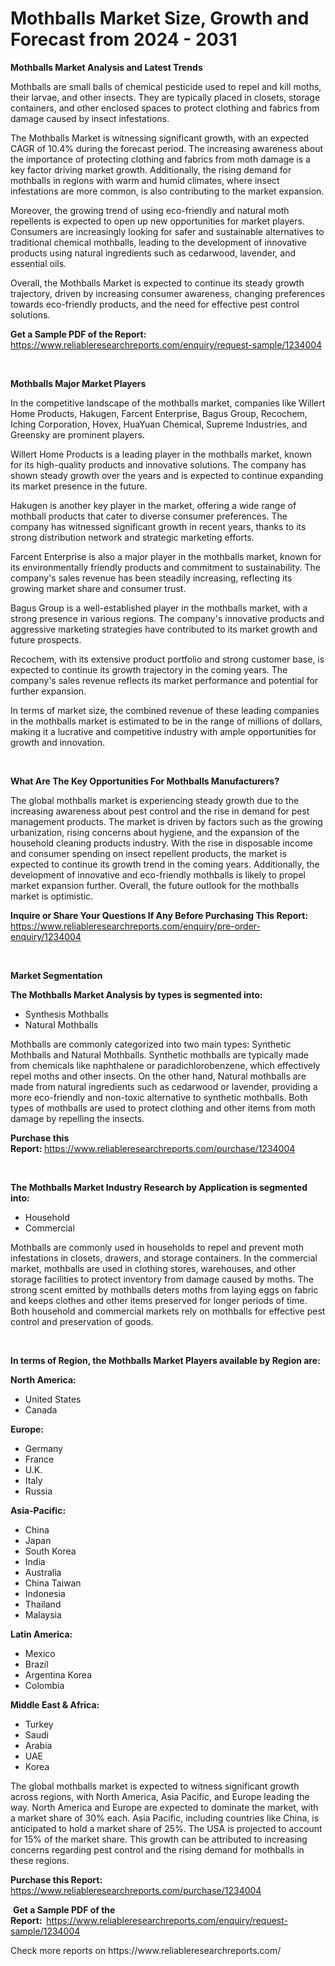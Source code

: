 <p><h1>Mothballs Market Size, Growth and Forecast from 2024 - 2031</h1></p><p><strong>Mothballs Market Analysis and Latest Trends</strong></p>
<p><p>Mothballs are small balls of chemical pesticide used to repel and kill moths, their larvae, and other insects. They are typically placed in closets, storage containers, and other enclosed spaces to protect clothing and fabrics from damage caused by insect infestations.</p><p>The Mothballs Market is witnessing significant growth, with an expected CAGR of 10.4% during the forecast period. The increasing awareness about the importance of protecting clothing and fabrics from moth damage is a key factor driving market growth. Additionally, the rising demand for mothballs in regions with warm and humid climates, where insect infestations are more common, is also contributing to the market expansion.</p><p>Moreover, the growing trend of using eco-friendly and natural moth repellents is expected to open up new opportunities for market players. Consumers are increasingly looking for safer and sustainable alternatives to traditional chemical mothballs, leading to the development of innovative products using natural ingredients such as cedarwood, lavender, and essential oils.</p><p>Overall, the Mothballs Market is expected to continue its steady growth trajectory, driven by increasing consumer awareness, changing preferences towards eco-friendly products, and the need for effective pest control solutions.</p></p>
<p><strong>Get a Sample PDF of the Report:&nbsp;</strong> <a href="https://www.reliableresearchreports.com/enquiry/request-sample/1234004">https://www.reliableresearchreports.com/enquiry/request-sample/1234004</a></p>
<p>&nbsp;</p>
<p><strong>Mothballs Major Market Players</strong></p>
<p><p>In the competitive landscape of the mothballs market, companies like Willert Home Products, Hakugen, Farcent Enterprise, Bagus Group, Recochem, Iching Corporation, Hovex, HuaYuan Chemical, Supreme Industries, and Greensky are prominent players. </p><p>Willert Home Products is a leading player in the mothballs market, known for its high-quality products and innovative solutions. The company has shown steady growth over the years and is expected to continue expanding its market presence in the future. </p><p>Hakugen is another key player in the market, offering a wide range of mothball products that cater to diverse consumer preferences. The company has witnessed significant growth in recent years, thanks to its strong distribution network and strategic marketing efforts. </p><p>Farcent Enterprise is also a major player in the mothballs market, known for its environmentally friendly products and commitment to sustainability. The company's sales revenue has been steadily increasing, reflecting its growing market share and consumer trust.</p><p>Bagus Group is a well-established player in the mothballs market, with a strong presence in various regions. The company's innovative products and aggressive marketing strategies have contributed to its market growth and future prospects.</p><p>Recochem, with its extensive product portfolio and strong customer base, is expected to continue its growth trajectory in the coming years. The company's sales revenue reflects its market performance and potential for further expansion.</p><p>In terms of market size, the combined revenue of these leading companies in the mothballs market is estimated to be in the range of millions of dollars, making it a lucrative and competitive industry with ample opportunities for growth and innovation.</p></p>
<p>&nbsp;</p>
<p><strong>What Are The Key Opportunities For Mothballs Manufacturers?</strong></p>
<p><p>The global mothballs market is experiencing steady growth due to the increasing awareness about pest control and the rise in demand for pest management products. The market is driven by factors such as the growing urbanization, rising concerns about hygiene, and the expansion of the household cleaning products industry. With the rise in disposable income and consumer spending on insect repellent products, the market is expected to continue its growth trend in the coming years. Additionally, the development of innovative and eco-friendly mothballs is likely to propel market expansion further. Overall, the future outlook for the mothballs market is optimistic.</p></p>
<p><strong>Inquire or Share Your Questions If Any Before Purchasing This Report:</strong> <a href="https://www.reliableresearchreports.com/enquiry/pre-order-enquiry/1234004">https://www.reliableresearchreports.com/enquiry/pre-order-enquiry/1234004</a></p>
<p>&nbsp;</p>
<p><strong>Market Segmentation</strong></p>
<p><strong>The Mothballs Market Analysis by types is segmented into:</strong></p>
<p><ul><li>Synthesis Mothballs</li><li>Natural Mothballs</li></ul></p>
<p><p>Mothballs are commonly categorized into two main types: Synthetic Mothballs and Natural Mothballs. Synthetic mothballs are typically made from chemicals like naphthalene or paradichlorobenzene, which effectively repel moths and other insects. On the other hand, Natural mothballs are made from natural ingredients such as cedarwood or lavender, providing a more eco-friendly and non-toxic alternative to synthetic mothballs. Both types of mothballs are used to protect clothing and other items from moth damage by repelling the insects.</p></p>
<p><strong>Purchase this Report:&nbsp;</strong><a href="https://www.reliableresearchreports.com/purchase/1234004">https://www.reliableresearchreports.com/purchase/1234004</a></p>
<p>&nbsp;</p>
<p><strong>The Mothballs Market Industry Research by Application is segmented into:</strong></p>
<p><ul><li>Household</li><li>Commercial</li></ul></p>
<p><p>Mothballs are commonly used in households to repel and prevent moth infestations in closets, drawers, and storage containers. In the commercial market, mothballs are used in clothing stores, warehouses, and other storage facilities to protect inventory from damage caused by moths. The strong scent emitted by mothballs deters moths from laying eggs on fabric and keeps clothes and other items preserved for longer periods of time. Both household and commercial markets rely on mothballs for effective pest control and preservation of goods.</p></p>
<p>&nbsp;</p>
<p><strong>In terms of Region, the Mothballs Market Players available by Region are:</strong></p>
<p>
    <p> <strong> North America: </strong>
        <ul>
            <li>United States</li>
            <li>Canada</li>
        </ul>
        </p> 
    <p> <strong> Europe: </strong>
        <ul>
            <li>Germany</li>
            <li>France</li>
            <li>U.K.</li>
            <li>Italy</li>
            <li>Russia</li>
        </ul>
        </p> 
    <p> <strong> Asia-Pacific: </strong>
        <ul>
            <li>China</li>
            <li>Japan</li>
            <li>South Korea</li>
            <li>India</li>
            <li>Australia</li>
            <li>China Taiwan</li>
            <li>Indonesia</li>
            <li>Thailand</li>
            <li>Malaysia</li>
        </ul>
        </p> 
    <p> <strong> Latin America: </strong>
        <ul>
            <li>Mexico</li>
            <li>Brazil</li>
            <li>Argentina Korea</li>
            <li>Colombia</li>
        </ul>
        </p> 
    <p> <strong> Middle East & Africa: </strong>
        <ul>
            <li>Turkey</li>
            <li>Saudi</li>
            <li>Arabia</li>
            <li>UAE</li>
            <li>Korea</li>
        </ul>
    </p>
    </p>
<p><p>The global mothballs market is expected to witness significant growth across regions, with North America, Asia Pacific, and Europe leading the way. North America and Europe are expected to dominate the market, with a market share of 30% each. Asia Pacific, including countries like China, is anticipated to hold a market share of 25%. The USA is projected to account for 15% of the market share. This growth can be attributed to increasing concerns regarding pest control and the rising demand for mothballs in these regions.</p></p>
<p><strong>Purchase this Report: </strong><a href="https://www.reliableresearchreports.com/purchase/1234004">https://www.reliableresearchreports.com/purchase/1234004</a></p>
<p>&nbsp;<strong>Get a Sample PDF of the Report:&nbsp;&nbsp;</strong><a href="https://www.reliableresearchreports.com/enquiry/request-sample/1234004">https://www.reliableresearchreports.com/enquiry/request-sample/1234004</a></p>
<p><strong></strong></p>
<p>Check more reports on https://www.reliableresearchreports.com/</p>